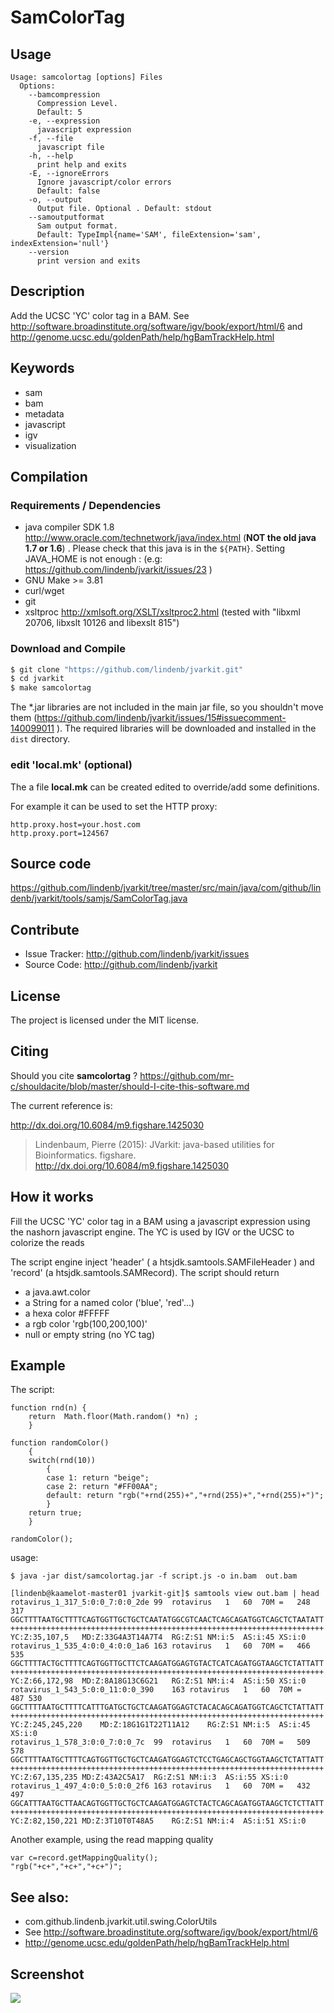 # SamColorTag


## Usage

```
Usage: samcolortag [options] Files
  Options:
    --bamcompression
      Compression Level.
      Default: 5
    -e, --expression
      javascript expression
    -f, --file
      javascript file
    -h, --help
      print help and exits
    -E, --ignoreErrors
      Ignore javascript/color errors
      Default: false
    -o, --output
      Output file. Optional . Default: stdout
    --samoutputformat
      Sam output format.
      Default: TypeImpl{name='SAM', fileExtension='sam', indexExtension='null'}
    --version
      print version and exits

```


## Description

Add the UCSC 'YC' color tag in a BAM. See http://software.broadinstitute.org/software/igv/book/export/html/6 and http://genome.ucsc.edu/goldenPath/help/hgBamTrackHelp.html


## Keywords

 * sam
 * bam
 * metadata
 * javascript
 * igv
 * visualization


## Compilation

### Requirements / Dependencies

* java compiler SDK 1.8 http://www.oracle.com/technetwork/java/index.html (**NOT the old java 1.7 or 1.6**) . Please check that this java is in the `${PATH}`. Setting JAVA_HOME is not enough : (e.g: https://github.com/lindenb/jvarkit/issues/23 )
* GNU Make >= 3.81
* curl/wget
* git
* xsltproc http://xmlsoft.org/XSLT/xsltproc2.html (tested with "libxml 20706, libxslt 10126 and libexslt 815")


### Download and Compile

```bash
$ git clone "https://github.com/lindenb/jvarkit.git"
$ cd jvarkit
$ make samcolortag
```

The *.jar libraries are not included in the main jar file, so you shouldn't move them (https://github.com/lindenb/jvarkit/issues/15#issuecomment-140099011 ).
The required libraries will be downloaded and installed in the `dist` directory.

### edit 'local.mk' (optional)

The a file **local.mk** can be created edited to override/add some definitions.

For example it can be used to set the HTTP proxy:

```
http.proxy.host=your.host.com
http.proxy.port=124567
```
## Source code 

https://github.com/lindenb/jvarkit/tree/master/src/main/java/com/github/lindenb/jvarkit/tools/samjs/SamColorTag.java

## Contribute

- Issue Tracker: http://github.com/lindenb/jvarkit/issues
- Source Code: http://github.com/lindenb/jvarkit

## License

The project is licensed under the MIT license.

## Citing

Should you cite **samcolortag** ? https://github.com/mr-c/shouldacite/blob/master/should-I-cite-this-software.md

The current reference is:

http://dx.doi.org/10.6084/m9.figshare.1425030

> Lindenbaum, Pierre (2015): JVarkit: java-based utilities for Bioinformatics. figshare.
> http://dx.doi.org/10.6084/m9.figshare.1425030


## How it works

Fill the  UCSC 'YC' color tag in a BAM using a javascript expression using
the nashorn javascript engine. The YC is used by IGV or the UCSC to colorize the reads

The script engine inject 'header' ( a htsjdk.samtools.SAMFileHeader ) and 'record' (a htsjdk.samtools.SAMRecord).
The script should return 

* a java.awt.color
* a String for a named color ('blue', 'red'...)
* a hexa color #FFFFF
* a rgb color 'rgb(100,200,100)'
* null or empty string (no YC tag)

## Example

The script:

```
function rnd(n) {
    return  Math.floor(Math.random() *n) ;
	}

function randomColor()
	{
	switch(rnd(10))
		{
		case 1: return "beige";
		case 2: return "#FF00AA";
		default: return "rgb("+rnd(255)+","+rnd(255)+","+rnd(255)+")";
		}
	return true;
	}

randomColor();
```

usage:

```
$ java -jar dist/samcolortag.jar -f script.js -o in.bam  out.bam

[lindenb@kaamelot-master01 jvarkit-git]$ samtools view out.bam | head
rotavirus_1_317_5:0:0_7:0:0_2de	99	rotavirus	1	60	70M	=	248	317	GGCTTTTAATGCTTTTCAGTGGTTGCTGCTCAATATGGCGTCAACTCAGCAGATGGTCAGCTCTAATATT	++++++++++++++++++++++++++++++++++++++++++++++++++++++++++++++++++++++	YC:Z:35,107,5	MD:Z:33G4A3T14A7T4	RG:Z:S1	NM:i:5	AS:i:45	XS:i:0
rotavirus_1_535_4:0:0_4:0:0_1a6	163	rotavirus	1	60	70M	=	466	535	GGCTTTTACTGCTTTTCAGTGGTTGCTTCTCAAGATGGAGTGTACTCATCAGATGGTAAGCTCTATTATT	++++++++++++++++++++++++++++++++++++++++++++++++++++++++++++++++++++++	YC:Z:66,172,98	MD:Z:8A18G13C6G21	RG:Z:S1	NM:i:4	AS:i:50	XS:i:0
rotavirus_1_543_5:0:0_11:0:0_390	163	rotavirus	1	60	70M	=	487	530	GGCTTTTAATGCTTTTCATTTGATGCTGCTCAAGATGGAGTCTACACAGCAGATGGTCAGCTCTATTATT	++++++++++++++++++++++++++++++++++++++++++++++++++++++++++++++++++++++	YC:Z:245,245,220	MD:Z:18G1G1T22T11A12	RG:Z:S1	NM:i:5	AS:i:45	XS:i:0
rotavirus_1_578_3:0:0_7:0:0_7c	99	rotavirus	1	60	70M	=	509	578	GGCTTTTAATGCTTTTCAGTGGTTGCTGCTCAAGATGGAGTCTCCTGAGCAGCTGGTAAGCTCTATTATT	++++++++++++++++++++++++++++++++++++++++++++++++++++++++++++++++++++++	YC:Z:67,135,235	MD:Z:43A2C5A17	RG:Z:S1	NM:i:3	AS:i:55	XS:i:0
rotavirus_1_497_4:0:0_5:0:0_2f6	163	rotavirus	1	60	70M	=	432	497	GGCATTTAATGCTTAACAGTGGTTGCTGCTCAAGATGGAGTCTACTCAGCAGATGGTAAGCTCTCTTATT	++++++++++++++++++++++++++++++++++++++++++++++++++++++++++++++++++++++	YC:Z:82,150,221	MD:Z:3T10T0T48A5	RG:Z:S1	NM:i:4	AS:i:51	XS:i:0
```

Another example, using the read mapping quality

```
var c=record.getMappingQuality();
"rgb("+c+","+c+","+c+")";
```


## See also:
  * com.github.lindenb.jvarkit.util.swing.ColorUtils
  * See http://software.broadinstitute.org/software/igv/book/export/html/6
  * http://genome.ucsc.edu/goldenPath/help/hgBamTrackHelp.html

## Screenshot

<img src="https://pbs.twimg.com/media/C_eefreXUAAO-rX.jpg"/>


